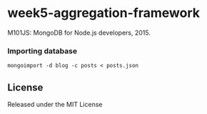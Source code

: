 # week5-aggregation-framework

M101JS: MongoDB for Node.js developers, 2015.

### Importing database

````
mongoimport -d blog -c posts < posts.json
````


## License

Released under the MIT License
